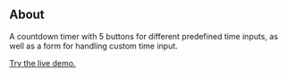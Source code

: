 ## About
A countdown timer with 5 buttons for different predefined time inputs, as well as a form for handling custom time input.

[Try the live demo.](https://rawgit.com/StephanieCunnane/javascript30/master/29%20-%20Countdown%20Timer/index.html)
